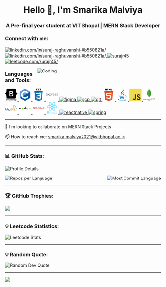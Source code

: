 <h1 align="center">Hello 👋, I'm Smarika Malviya</h1>
<h3 align="center">A Pre-final year student at VIT Bhopal | MERN Stack Developer</h3>
</p>

  
<h3 align="left">Connect with me:</h3>
<p align="left">
  <a href="https://twitter.com/smarika_17" target="_blank">
        <img align="center" src="https://raw.githubusercontent.com/rahuldkjain/github-profile-readme-generator/master/src/images/icons/Social/twitter.svg" alt="linkedin.com/in/suraj-raghuvanshi-0b550821a/" height="30" width="40" />

  </a>
  <a href="https://www.linkedin.com/in/smarika-malviya-288677227/" target="_blank">
    <img align="center" src="https://raw.githubusercontent.com/rahuldkjain/github-profile-readme-generator/master/src/images/icons/Social/linked-in-alt.svg" alt="linkedin.com/in/suraj-raghuvanshi-0b550821a/" height="30" width="40" />
  </a>
  <a href="https://www.codechef.com/users/smarika_17" target="_blank">
    <img align="center" src="https://cdn.jsdelivr.net/npm/simple-icons@3.1.0/icons/codechef.svg" alt="surajr45" height="30" width="40" />
  </a>
  <a href="https://leetcode.com/smarika17/" target="_blank">
    <img align="center" src="https://raw.githubusercontent.com/rahuldkjain/github-profile-readme-generator/master/src/images/icons/Social/leet-code.svg" alt="leetcode.com/surajr45/" height="30" width="40" />
  </a>
</p>
<img align="right" alt="Coding" width="400" src="https://i.imgur.com/[your_image](https://preview.redd.it/5htrn2ceun341.gif?width=1000&format=mp4&v=enabled&s=5057c17bc8a5be12058d4574e571388bebb42b71).gif">


<h3 align="left">Languages and Tools:</h3>
<p align="left"> <a href="https://getbootstrap.com" target="_blank" rel="noreferrer"> <img src="https://raw.githubusercontent.com/devicons/devicon/master/icons/bootstrap/bootstrap-plain-wordmark.svg" alt="bootstrap" width="40" height="40"/> </a> <a href="https://www.cprogramming.com/" target="_blank" rel="noreferrer"> <img src="https://raw.githubusercontent.com/devicons/devicon/master/icons/c/c-original.svg" alt="c" width="40" height="40"/> </a> <a href="https://www.w3schools.com/css/" target="_blank" rel="noreferrer"> <img src="https://raw.githubusercontent.com/devicons/devicon/master/icons/css3/css3-original-wordmark.svg" alt="css3" width="40" height="40"/> </a> <a href="https://expressjs.com" target="_blank" rel="noreferrer"> <img src="https://raw.githubusercontent.com/devicons/devicon/master/icons/express/express-original-wordmark.svg" alt="express" width="40" height="40"/> </a> <a href="https://www.figma.com/" target="_blank" rel="noreferrer"> <img src="https://www.vectorlogo.zone/logos/figma/figma-icon.svg" alt="figma" width="40" height="40"/> </a> <a href="https://cloud.google.com" target="_blank" rel="noreferrer"> <img src="https://www.vectorlogo.zone/logos/google_cloud/google_cloud-icon.svg" alt="gcp" width="40" height="40"/> </a> <a href="https://git-scm.com/" target="_blank" rel="noreferrer"> <img src="https://www.vectorlogo.zone/logos/git-scm/git-scm-icon.svg" alt="git" width="40" height="40"/> </a> <a href="https://www.w3.org/html/" target="_blank" rel="noreferrer"> <img src="https://raw.githubusercontent.com/devicons/devicon/master/icons/html5/html5-original-wordmark.svg" alt="html5" width="40" height="40"/> </a> <a href="https://www.java.com" target="_blank" rel="noreferrer"> <img src="https://raw.githubusercontent.com/devicons/devicon/master/icons/java/java-original.svg" alt="java" width="40" height="40"/> </a> <a href="https://developer.mozilla.org/en-US/docs/Web/JavaScript" target="_blank" rel="noreferrer"> <img src="https://raw.githubusercontent.com/devicons/devicon/master/icons/javascript/javascript-original.svg" alt="javascript" width="40" height="40"/> </a> <a href="https://www.mongodb.com/" target="_blank" rel="noreferrer"> <img src="https://raw.githubusercontent.com/devicons/devicon/master/icons/mongodb/mongodb-original-wordmark.svg" alt="mongodb" width="40" height="40"/> </a> <a href="https://www.mysql.com/" target="_blank" rel="noreferrer"> <img src="https://raw.githubusercontent.com/devicons/devicon/master/icons/mysql/mysql-original-wordmark.svg" alt="mysql" width="40" height="40"/> </a> <a href="https://nodejs.org" target="_blank" rel="noreferrer"> <img src="https://raw.githubusercontent.com/devicons/devicon/master/icons/nodejs/nodejs-original-wordmark.svg" alt="nodejs" width="40" height="40"/> </a> <a href="https://www.oracle.com/" target="_blank" rel="noreferrer"> <img src="https://raw.githubusercontent.com/devicons/devicon/master/icons/oracle/oracle-original.svg" alt="oracle" width="40" height="40"/> </a> <a href="https://reactjs.org/" target="_blank" rel="noreferrer"> <img src="https://raw.githubusercontent.com/devicons/devicon/master/icons/react/react-original-wordmark.svg" alt="react" width="40" height="40"/> </a> <a href="https://reactnative.dev/" target="_blank" rel="noreferrer"> <img src="https://reactnative.dev/img/header_logo.svg" alt="reactnative" width="40" height="40"/> </a> <a href="https://spring.io/" target="_blank" rel="noreferrer"> <img src="https://www.vectorlogo.zone/logos/springio/springio-icon.svg" alt="spring" width="40" height="40"/> </a> </p>

</p>
<hr>
👯 I’m looking to collaborate on MERN Stack Projects

📫 How to reach me: smarika.malviya2021@vitbhopal.ac.in

<hr>
<h3 align="left">📊 GitHub Stats:</h3>

![Profile Details](http://github-profile-summary-cards.vercel.app/api/cards/profile-details?username=smarika17&theme=radical)
<br>
<div style="display: flex; justify-content: space-between;">
  <img src="http://github-profile-summary-cards.vercel.app/api/cards/repos-per-language?username=smarika17&theme=radical" alt="Repos per Language" />
  <img src="http://github-profile-summary-cards.vercel.app/api/cards/most-commit-language?username=smarika17&theme=radical" alt="Most Commit Language" />
</div>

<hr>
<h3 align="left">🏆 GitHub Trophies:</h3>

![](https://github-profile-trophy.vercel.app/?username=smarika17&theme=radical&no-frame=false&no-bg=true&margin-w=5)

<hr>
<h3 align="left">💡 Leetcode Statistics:</h3>

![Leetcode Stats](https://leetcode.card.workers.dev/?username=smarika17&theme=dark)


<hr>
<h3 align="left">💡 Random  Quote:</h3>

![Random Dev Quote](https://quotes-github-readme.vercel.app/api?type=horizontal&theme=dark&text_color=FFDD00&hide_border=true&quote=The+best+error+message+is+the+one+that+never+shows+up!)

<hr>

![](https://komarev.com/ghpvc/?username=smarika17&color=red)
